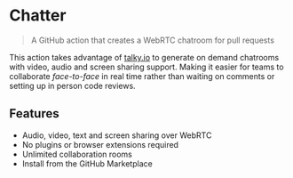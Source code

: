# Chatter

> A GitHub action that creates a WebRTC chatroom for pull requests

This action takes advantage of [talky.io](https://talky.io) to generate on demand chatrooms with video, audio and screen sharing support. Making it easier for teams to collaborate _face-to-face_ in real time rather than waiting on comments or setting up in person code reviews.

## Features

- Audio, video, text and screen sharing over WebRTC
- No plugins or browser extensions required
- Unlimited collaboration rooms
- Install from the GitHub Marketplace
